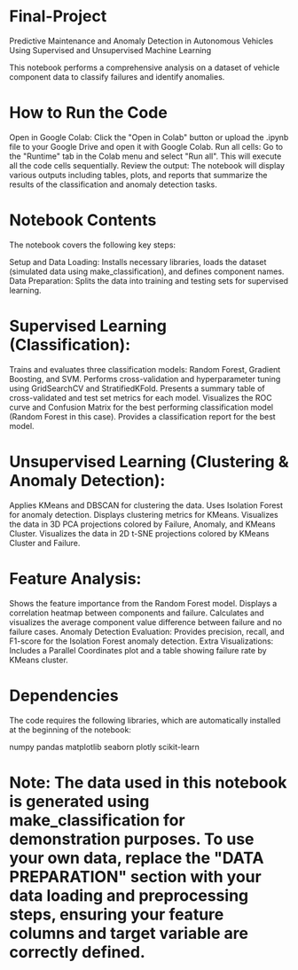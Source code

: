 # Final-Project
Predictive Maintenance and Anomaly Detection in Autonomous Vehicles Using Supervised and Unsupervised Machine Learning

This notebook performs a comprehensive analysis on a dataset of vehicle component data to classify failures and identify anomalies.

# How to Run the Code
Open in Google Colab: Click the "Open in Colab" button or upload the .ipynb file to your Google Drive and open it with Google Colab.
Run all cells: Go to the "Runtime" tab in the Colab menu and select "Run all". This will execute all the code cells sequentially.
Review the output: The notebook will display various outputs including tables, plots, and reports that summarize the results of the classification and anomaly detection tasks.
# Notebook Contents
The notebook covers the following key steps:

Setup and Data Loading: Installs necessary libraries, loads the dataset (simulated data using make_classification), and defines component names.
Data Preparation: Splits the data into training and testing sets for supervised learning.
# Supervised Learning (Classification):
Trains and evaluates three classification models: Random Forest, Gradient Boosting, and SVM.
Performs cross-validation and hyperparameter tuning using GridSearchCV and StratifiedKFold.
Presents a summary table of cross-validated and test set metrics for each model.
Visualizes the ROC curve and Confusion Matrix for the best performing classification model (Random Forest in this case).
Provides a classification report for the best model.
# Unsupervised Learning (Clustering & Anomaly Detection):
Applies KMeans and DBSCAN for clustering the data.
Uses Isolation Forest for anomaly detection.
Displays clustering metrics for KMeans.
Visualizes the data in 3D PCA projections colored by Failure, Anomaly, and KMeans Cluster.
Visualizes the data in 2D t-SNE projections colored by KMeans Cluster and Failure.
# Feature Analysis:
Shows the feature importance from the Random Forest model.
Displays a correlation heatmap between components and failure.
Calculates and visualizes the average component value difference between failure and no failure cases.
Anomaly Detection Evaluation: Provides precision, recall, and F1-score for the Isolation Forest anomaly detection.
Extra Visualizations: Includes a Parallel Coordinates plot and a table showing failure rate by KMeans cluster.
# Dependencies
The code requires the following libraries, which are automatically installed at the beginning of the notebook:

numpy
pandas
matplotlib
seaborn 
plotly
scikit-learn
# Note: The data used in this notebook is generated using make_classification for demonstration purposes. To use your own data, replace the "DATA PREPARATION" section with your data loading and preprocessing steps, ensuring your feature columns and target variable are correctly defined.
